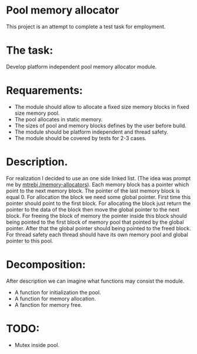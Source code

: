Pool memory allocator
=====================
This project is an attempt to complete a test task for employment.
# The task:
Develop platform independent pool memory allocator module.
# Requarements:
* The module should allow to allocate a fixed size memory blocks in fixed size memory pool.
* The pool allocates in static memory.
* The sizes of pool and memory blocks defines by the user before build.
* The module should be platform independent and thread safety.
* The module should be covered by tests for 2-3 cases.

# Description.
For realization I decided to use an one side linked list. (The idea was prompt me by  [mtrebi /memory-allocators](https://github.com/mtrebi/memory-allocators.git)). 
Each memory block has a pointer which point to the next memory block. The pointer of the last memory block is equal 0. For allocation the block we need some global pointer. First time this pointer should point to the first block. For allocating the block just return the pointer to the data of the block then move the global pointer to the next block. For freeing the block of memory the pointer inside this block should being pointed to the first block of memory pool that pointed by the global pointer. After that the global pointer should being pointed to the freed block. For thread safety each thread should have its own memory pool and global pointer to this pool.

# Decomposition:
After description we can imagine what functions may consist the module.
* A function for initialization the pool.
* A function for memory allocation.
* A fanction for memory free.

# TODO:
* Mutex inside pool.
